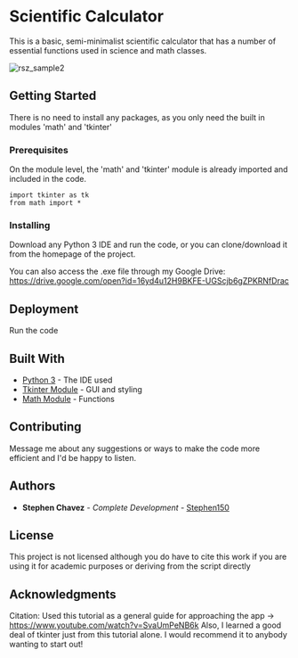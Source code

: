 # Scientific Calculator

This is a basic, semi-minimalist scientific calculator that has a number of essential functions used in science and math classes. 

![rsz_sample2](https://user-images.githubusercontent.com/30249978/42414315-ffad4f50-8200-11e8-9491-6d01863d4782.png)

## Getting Started

There is no need to install any packages, as you only need the built in modules 'math' and 'tkinter'

### Prerequisites

On the module level, the 'math' and 'tkinter' module is already imported and included in the code.

```
import tkinter as tk
from math import *
```

### Installing

Download any Python 3 IDE and run the code, or you can clone/download it from the homepage of the project.

You can also access the .exe file through my Google Drive: https://drive.google.com/open?id=16yd4u12H9BKFE-UGScjb6gZPKRNfDrac

## Deployment

Run the code

## Built With

* [Python 3](https://notepad-plus-plus.org/) - The IDE used
* [Tkinter Module](https://docs.python.org/3.6/library/tkinter.html) - GUI and styling
* [Math Module](https://docs.python.org/3/library/math.html) - Functions

## Contributing

Message me about any suggestions or ways to make the code more efficient and I'd be happy to listen.

## Authors

* **Stephen Chavez** - *Complete Development* - [Stephen150](https://github.com/Stephen150)

## License

This project is not licensed although you do have to cite this work if you are using it for academic purposes or deriving from the script directly

## Acknowledgments

Citation: Used this tutorial as a general guide for approaching the app -> https://www.youtube.com/watch?v=SvaUmPeNB6k
Also, I learned a good deal of tkinter just from this tutorial alone. I would recommend it to anybody wanting to start out!
